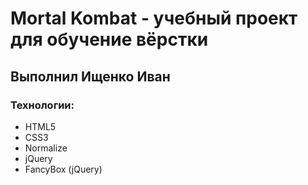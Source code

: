# Mortal Kombat  - учебный проект для обучение вёрстки
## Выполнил Ищенко Иван
### Технологии:
- HTML5
- CSS3
- Normalize
- jQuery
- FancyBox (jQuery)
